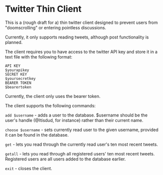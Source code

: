 # Twitter Thin Client

This is a (rough draft for a) thin twitter client designed to prevent users from "doomscrolling" or entering pointless discussions.

Currently, it only supports reading tweets, although post functionality is planned.

The client requires you to have access to the twitter API key and store it in a text file with the following format:

```
API KEY
$yourapikey
SECRET KEY
$yoursecretkey
BEARER TOKEN
$bearertoken
```

Currently, the client only uses the bearer token.

The client supports the following commands:

``add $username`` - adds a user to the database. $username should be the user's handle (@Itisdud, for instance) rather than their current name.

``choose $username`` - sets currently read user to the given username, provided it can be found in the database.

``get`` - lets you read through the currently read user's ten most recent tweets.

``getall`` - lets you read through all registered users' ten most recent tweets. Registered users are all users added to the database earlier.

``exit`` - closes the client.